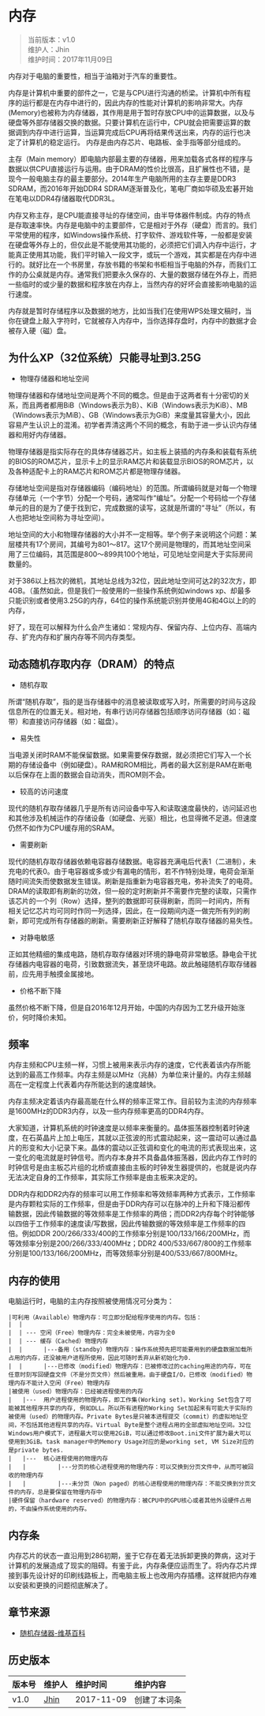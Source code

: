 # 内存
>当前版本：v1.0  
>维护人：Jhin  
>维护时间：2017年11月09日

内存对于电脑的重要性，相当于油箱对于汽车的重要性。

内存是计算机中重要的部件之一，它是与CPU进行沟通的桥梁。计算机中所有程序的运行都是在内存中进行的，因此内存的性能对计算机的影响非常大。内存(Memory)也被称为内存储器，其作用是用于暂时存放CPU中的运算数据，以及与硬盘等外部存储器交换的数据。只要计算机在运行中，CPU就会把需要运算的数据调到内存中进行运算，当运算完成后CPU再将结果传送出来，内存的运行也决定了计算机的稳定运行。 内存是由内存芯片、电路板、金手指等部分组成的。

主存（Main memory）即电脑内部最主要的存储器，用来加载各式各样的程序与数据以供CPU直接运行与运用。由于DRAM的性价比很高，且扩展性也不错，是现今一般电脑主存的最主要部分。2014年生产电脑所用的主存主要是DDR3 SDRAM，而2016年开始DDR4 SDRAM逐渐普及化，笔电厂商如华硕及宏碁开始在笔电以DDR4存储器取代DDR3L。

内存又称主存，是CPU能直接寻址的存储空间，由半导体器件制成。内存的特点是存取速率快。内存是电脑中的主要部件，它是相对于外存（硬盘）而言的。我们平常使用的程序，如Windows操作系统、打字软件、游戏软件等，一般都是安装在硬盘等外存上的，但仅此是不能使用其功能的，必须把它们调入内存中运行，才能真正使用其功能，我们平时输入一段文字，或玩一个游戏，其实都是在内存中进行的。就好比在一个书房里，存放书籍的书架和书柜相当于电脑的外存，而我们工作的办公桌就是内存。通常我们把要永久保存的、大量的数据存储在外存上，而把一些临时的或少量的数据和程序放在内存上，当然内存的好坏会直接影响电脑的运行速度。

内存就是暂时存储程序以及数据的地方，比如当我们在使用WPS处理文稿时，当你在键盘上敲入字符时，它就被存入内存中，当你选择存盘时，内存中的数据才会被存入硬（磁）盘。
## 为什么XP（32位系统）只能寻址到3.25G
+ 物理存储器和地址空间

物理存储器和存储地址空间是两个不同的概念。但是由于这两者有十分密切的关系，而且两者都用BiB（Windows表示为B）、KiB（Windows表示为KiB）、MB（Windows表示为MiB）、GB（Windows表示为GiB）来度量其容量大小，因此容易产生认识上的混淆。初学者弄清这两个不同的概念，有助于进一步认识内存储器和用好内存储器。

物理存储器是指实际存在的具体存储器芯片。如主板上装插的内存条和装载有系统的BIOS的ROM芯片，显示卡上的显示RAM芯片和装载显示BIOS的ROM芯片，以及各种适配卡上的RAM芯片和ROM芯片都是物理存储器。

存储地址空间是指对存储器编码（编码地址）的范围。所谓编码就是对每一个物理存储单元（一个字节）分配一个号码，通常叫作“编址”。分配一个号码给一个存储单元的目的是为了便于找到它，完成数据的读写，这就是所谓的“寻址”（所以，有人也把地址空间称为寻址空间）。

地址空间的大小和物理存储器的大小并不一定相等。举个例子来说明这个问题：某层楼共有17个房间，其编号为801～817。这17个房间是物理的，而其地址空间采用了三位编码，其范围是800～899共100个地址，可见地址空间是大于实际房间数量的。

对于386以上档次的微机，其地址总线为32位，因此地址空间可达2的32次方，即4GB。（虽然如此，但是我们一般使用的一些操作系统例如windows xp、却最多只能识别或者使用3.25G的内存，64位的操作系统能识别并使用4G和4G以上的的内存，

好了，现在可以解释为什么会产生诸如：常规内存、保留内存、上位内存、高端内存、扩充内存和扩展内存等不同内存类型。
## 动态随机存取内存（DRAM）的特点
+ 随机存取

所谓“随机存取”，指的是当存储器中的消息被读取或写入时，所需要的时间与这段信息所在的位置无关。相对地，有串行访问存储器包括顺序访问存储器（如：磁带）和直接访问存储器（如：磁盘）。
+ 易失性

当电源关闭时RAM不能保留数据。如果需要保存数据，就必须把它们写入一个长期的存储设备中（例如硬盘）。RAM和ROM相比，两者的最大区别是RAM在断电以后保存在上面的数据会自动消失，而ROM则不会。
+ 较高的访问速度

现代的随机存取存储器几乎是所有访问设备中写入和读取速度最快的，访问延迟也和其他涉及机械运作的存储设备（如硬盘、光驱）相比，也显得微不足道。但速度仍然不如作为CPU缓存用的SRAM。
+ 需要刷新

现代的随机存取存储器依赖电容器存储数据。电容器充满电后代表1（二进制），未充电的代表0。由于电容器或多或少有漏电的情形，若不作特别处理，电荷会渐渐随时间流失而使数据发生错误。刷新是指重新为电容器充电，弥补流失了的电荷。DRAM的读取即有刷新的功效，但一般的定时刷新并不需要作完整的读取，只需作该芯片的一个列（Row）选择，整列的数据即可获得刷新，而同一时间内，所有相关记忆芯片均可同时作同一列选择，因此，在一段期间内逐一做完所有列的刷新，即可完成所有存储器的刷新。需要刷新正好解释了随机存取存储器的易失性。
+ 对静电敏感

正如其他精细的集成电路，随机存取存储器对环境的静电荷非常敏感。静电会干扰存储器内电容器的电荷，引致数据流失，甚至烧坏电路。故此触碰随机存取存储器前，应先用手触摸金属接地。
+ 价格不断下降

虽然价格不断下降，但是自2016年12月开始，中国的内存因为工艺升级开始涨价，何时降价未知。
## 频率
内存主频和CPU主频一样，习惯上被用来表示内存的速度，它代表着该内存所能达到的最高工作频率。内存主频是以MHz（兆赫）为单位来计量的。内存主频越高在一定程度上代表着内存所能达到的速度越快。

内存主频决定着该内存最高能在什么样的频率正常工作。目前较为主流的内存频率是1600MHz的DDR3内存，以及一些内存频率更高的DDR4内存。

大家知道，计算机系统的时钟速度是以频率来衡量的。晶体振荡器控制着时钟速度，在石英晶片上加上电压，其就以正弦波的形式震动起来，这一震动可以通过晶片的形变和大小记录下来。晶体的震动以正弦调和变化的电流的形式表现出来，这一变化的电流就是时钟信号。而内存本身并不具备晶体振荡器，因此内存工作时的时钟信号是由主板芯片组的北桥或直接由主板的时钟发生器提供的，也就是说内存无法决定自身的工作频率，其实际工作频率是由主板来决定的。

DDR内存和DDR2内存的频率可以用工作频率和等效频率两种方式表示，工作频率是内存颗粒实际的工作频率，但是由于DDR内存可以在脉冲的上升和下降沿都传输数据，因此传输数据的等效频率是工作频率的两倍；而DDR2内存每个时钟能够以四倍于工作频率的速度读/写数据，因此传输数据的等效频率是工作频率的四倍。例如DDR 200/266/333/400的工作频率分别是100/133/166/200MHz，而等效频率分别是200/266/333/400MHz；DDR2 400/533/667/800的工作频率分别是100/133/166/200MHz，而等效频率分别是400/533/667/800MHz。
## 内存的使用

电脑运行时，电脑的主内存按照被使用情况可分类为：
```
|可利用（Available）物理内存：可立即分配给程序使用的内存。包括：
|  |
|  | --- 空闲（Free）物理内存：完全未被使用，内容为全0
|  | --- 缓存（Cached）物理内存
|  |      |---备用（standby）物理内存：操作系统预先把可能要用到的硬盘数据加载所占用的内存，还没被用户进程所使用，因此可随时丢弃从新初始化为0.
|  |      |---已修改（modified）物理内存：已被修改过的caching用途的内存，可在任意时刻写回硬盘文件（不是分页文件）然后被重用。由于硬盘I/O，已修改（modified）物理内存不能计入空闲（Free）物理内存
|被使用（used）物理内存：已经被进程使用的内存
|   |---  用户进程使用的物理内存，即工作集(Working set)。Working Set包含了可能被其他程序共享的内存, 例如DLL。所以所有进程的Working Set加起来有可能大于实际的被使用（used）的物理内存。Private Bytes是只被本进程提交（commit）的虚拟地址空间，不包括其他进程共享的内存。Virtual Byte是整个进程占用的全部虚拟地址空间。32位Windows用户模式下，进程最大可以使用2GiB，可以通过修改Boot.ini文件扩展为最大可以使用到3GiB。task manager中的Memory Usage对应的是working set, VM Size对应的是private bytes.
|   |---  核心进程使用的物理内存
|   |         |---分页的核心进程使用的物理内存：可以交换到分页文件中，从而可被回收的物理内存
|   |         |---未分页（Non paged）的核心进程使用的物理内存：不能交换到分页文件的内存，总是要保留在物理内存中
|硬件保留（hardware reserved）的物理内存：被CPU中的GPU核心或者其他外设硬件占用的，不由操作系统使用的内存。
```  
## 内存条
内存芯片的状态一直沿用到286初期，鉴于它存在着无法拆卸更换的弊病，这对于计算机的发展造成了现实的阻碍。有鉴于此，内存条便应运而生了。将内存芯片焊接到事先设计好的印刷线路板上，而电脑主板上也改用内存插槽。这样就把内存难以安装和更换的问题彻底解决了。
## 章节来源
+ [随机存储器-维基百科](https://zh.wikipedia.org/wiki/%E9%9A%8F%E6%9C%BA%E5%AD%98%E5%8F%96%E5%AD%98%E5%82%A8%E5%99%A8)

## 历史版本

| 版本号 | 维护人 |维护时间 |维护内容|
| :- | :- | :-| :- |
| v1.0 | [Jhin](http://blog.link-lin.cn) |2017-11-09|创建了本词条|
